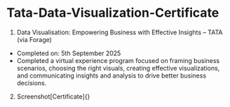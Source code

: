 # Tata-Data-Visualization-Certificate

1. Data Visualisation: Empowering Business with Effective Insights – TATA (via Forage)
  - Completed on: 5th September 2025
  - Completed a virtual experience program focused on framing business scenarios, choosing the right visuals, creating effective visualizations, and communicating insights and analysis to drive better business           decisions.

2. Screenshot[Certificate]{}

